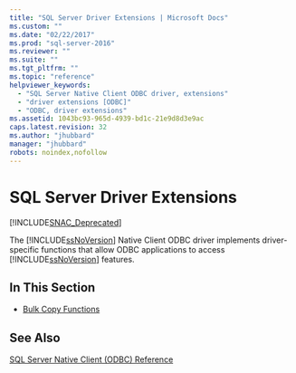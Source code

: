 ```yaml
---
title: "SQL Server Driver Extensions | Microsoft Docs"
ms.custom: ""
ms.date: "02/22/2017"
ms.prod: "sql-server-2016"
ms.reviewer: ""
ms.suite: ""
ms.tgt_pltfrm: ""
ms.topic: "reference"
helpviewer_keywords: 
  - "SQL Server Native Client ODBC driver, extensions"
  - "driver extensions [ODBC]"
  - "ODBC, driver extensions"
ms.assetid: 1043bc93-965d-4939-bd1c-21e9d8d3e9ac
caps.latest.revision: 32
ms.author: "jhubbard"
manager: "jhubbard"
robots: noindex,nofollow
---
```

# SQL Server Driver Extensions
[!INCLUDE[SNAC_Deprecated](../a9retired/includes/snac-deprecated.md)]

  The [!INCLUDE[ssNoVersion](../a9notintoc/includes/ssnoversion-md.md)] Native Client ODBC driver implements driver-specific functions that allow ODBC applications to access [!INCLUDE[ssNoVersion](../a9notintoc/includes/ssnoversion-md.md)] features.  
  
## In This Section  
  
-   [Bulk Copy Functions](../relational-databases/native-client-odbc-extensions-bulk-copy-functions/sql-server-driver-extensions-bulk-copy-functions.md)  
  
## See Also  
 [SQL Server Native Client &#40;ODBC&#41; Reference](../a9retired/sql-server-native-client-odbc-reference.md)  
  
  